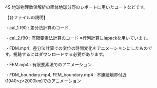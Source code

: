 4S 地球物理数値解析の固体地球分野のレポートに用いたコードなどです。

【各ファイルの説明】

・cal_1.f90 : 差分法計算のコード

・cal_2.f90 : 有限要素法計算のコード
  ※行列計算にlapackを用いています。

・FDM.mp4 : 差分法計算での変位の時間変化をアニメーションにしたものです。視聴するにはダウンロードする必要があります。

・FEM.mp4 : 有限要素法でのアニメーション

・FDM_boundary.mp4, FEM_boundary.mp4 : 不連続境界付近(1940<z<2000km)でのアニメーション

